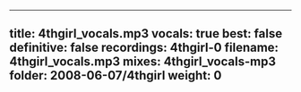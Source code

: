 
---
title: 4thgirl_vocals.mp3
vocals: true
best: false
definitive: false
recordings: 4thgirl-0
filename: 4thgirl_vocals.mp3
mixes: 4thgirl_vocals-mp3
folder: 2008-06-07/4thgirl
weight: 0
---
